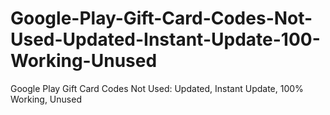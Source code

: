 # Google-Play-Gift-Card-Codes-Not-Used-Updated-Instant-Update-100-Working-Unused
Google Play Gift Card Codes Not Used: Updated, Instant Update, 100% Working, Unused
